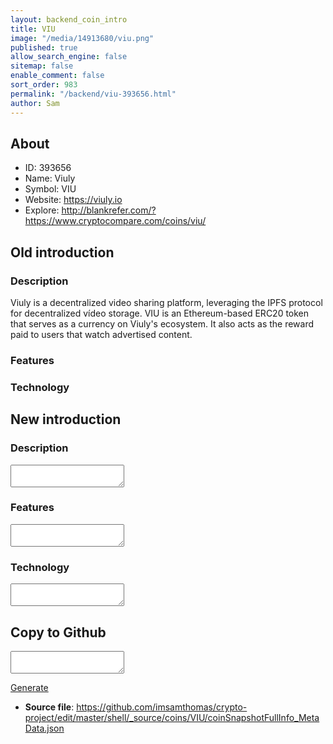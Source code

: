 ```yaml
---
layout: backend_coin_intro
title: VIU
image: "/media/14913680/viu.png"
published: true
allow_search_engine: false
sitemap: false
enable_comment: false
sort_order: 983
permalink: "/backend/viu-393656.html"
author: Sam
---
```


## About

- ID: 393656
- Name: Viuly
- Symbol: VIU
- Website: https://viuly.io
- Explore: http://blankrefer.com/?https://www.cryptocompare.com/coins/viu/


## Old introduction

### Description

<p>Viuly is a decentralized video sharing platform, leveraging the IPFS protocol for decentralized vídeo storage<span>. VIU is an Ethereum-based ERC20 token that serves as a currency on Viuly&#39;s ecosystem. It also acts as the reward paid to users that watch advertised content.</span></p>

### Features


### Technology




## New introduction


### Description
<textarea id="meta_description" name="description"></textarea>

### Features
<textarea id="meta_features" name="features"></textarea>

### Technology
<textarea id="meta_technology" name="technology"></textarea>


## Copy to Github

<textarea id="coinsnapshotfullinfo_metadata"></textarea>

<a href="#gen" onclick="generateMetaDatJson()">Generate</a>

- **Source file**: <a href="https://github.com/imsamthomas/crypto-project/edit/master/shell/_source/coins/VIU/coinSnapshotFullInfo_MetaData.json">https://github.com/imsamthomas/crypto-project/edit/master/shell/_source/coins/VIU/coinSnapshotFullInfo_MetaData.json</a>

